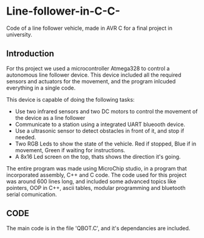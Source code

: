 # Line-follower-in-C-C-
Code of a line follower vehicle, made in AVR C for a final project in university.

## Introduction
For ths project we used a microcontroller Atmega328 to control a autonomous line follower device. This device included all the required sensors and actuators for the movement, and the program inlcuded everything in a single code. 

This device is capable of doing the following tasks: 
* Use two infrared sensors and two DC motors to control the movement of the device as a line follower
* Communicate to a station using a integrated UART blueooth device. 
* Use a ultrasonic sensor to detect obstacles in front of it, and stop if needed.
* Two RGB Leds to show the state of the vehicle. Red if stopped, Blue if in movement, Green if waiting for instructions. 
* A 8x16 Led screen on the top, thats shows the direction it's going.

The entire program was made using MicroChip studio, in a program that incorporated assembly, C++ and C code. The code used for this project was around 600 lines long, and included some advanced topics like pointers, OOP in C++, ascii tables, modular programming and bluetooth serial comunication. 

## CODE

The main code is in the file 'QBOT.C', and it's dependancies are included. 
